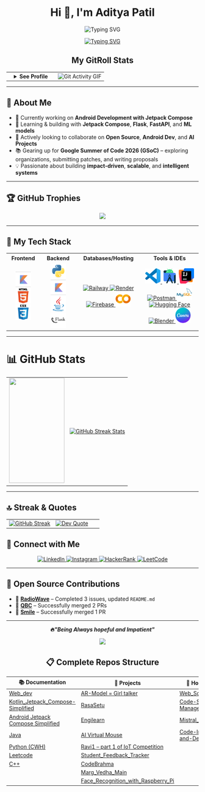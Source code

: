 <h1 align="center">Hi 👋, I'm Aditya Patil</h1>

<p align="center"><img src="https://readme-typing-svg.demolab.com?font=Fira+Code&size=32&duration=3000&pause=1000&color=00A1F7&repeat=false&width=1800&lines=Android+%26+Backend+Developer+%7C+Open+Source+Contributor+%7C+AI%2FML+Explorer+%7C+Python+Backend+Expert" alt="Typing SVG"/></p>

<p align="center">
  <a href="https://github.com/DenverCoder1/readme-typing-svg">
    <img src="https://readme-typing-svg.demolab.com?font=Fira+Code&size=22&duration=2500&pause=1000&color=00A1F7&center=true&vCenter=true&width=850&lines=%F0%9F%9A%80+Jetpack+Compose+%7C+Web+Development+%7C+GitHub+Driven+Learning" alt="Typing SVG" />
  </a>
</p>

<h2 align="center">My GitRoll Stats</h2>

<table width="200%" align="center">
  <tr>
    <!-- GitRoll Profile with Collapsible Details -->
    <td width="50%" valign="middle" align="center">
      <details>
        <summary><strong>See Profile</strong></summary>
        <br />
        <a href="https://gitroll.io/profile/ubGQ1D9x6NWP8q3WI1eDXJrtekvx2" target="_blank">
          <img src="https://gitroll.io/api/badges/profiles/v1/ubGQ1D9x6NWP8q3WI1eDXJrtekvx2?theme=dark" alt="GitRoll Profile Badge" />
        </a>
      </details>
    </td>
    <!-- Always Visible GIF -->
    <td width="100%" valign="middle" align="center">
      <img src="https://github.com/Aditya948351/Used-Images/raw/main/download-ezgif.com-speed.gif" alt="Git Activity GIF" height="100" />
    </td>
  </tr>
</table>






---

<h2>🚀 About Me</h2>
<ul align="left">    
  <li>🔭 Currently working on <strong>Android Development with Jetpack Compose</strong></li>
  <li>🌱 Learning & building with <strong>Jetpack Compose</strong>, <strong>Flask</strong>, <strong>FastAPI</strong>, and <strong>ML models</strong></li>
  <li>👯 Actively looking to collaborate on <strong>Open Source</strong>, <strong>Android Dev</strong>, and <strong>AI Projects</strong></li>
  <li>📚 Gearing up for <strong>Google Summer of Code 2026 (GSoC)</strong> – exploring organizations, submitting patches, and writing proposals</li>
  <li>💡 Passionate about building <strong>impact-driven</strong>, <strong>scalable</strong>, and <strong>intelligent systems</strong></li>
</ul>


---

## 🏆 GitHub Trophies

<p align="center">
  <img src="https://github-profile-trophy.vercel.app/?username=Aditya948351&theme=radical&no-frame=false&no-bg=false&column=9"/>
</p>


---

<h2 align="left">🚀 My Tech Stack</h2>
<table>
  <tr>
    <th align="center">Frontend</th>
    <th align="center">Backend</th>
    <th align="center">Databases/Hosting</th>
    <th align="center">Tools & IDEs</th>
  </tr>
  <tr>
    <!-- Frontend -->
    <td align="center">
      <a href="https://developer.android.com/courses/" target="_blank">
        <img src="https://github.com/Aditya948351/Hosting/blob/main/Icons/isl/images.jpg?raw=true" alt="Flask" width="40" height="40"/>
      </a>
      <a href="https://www.w3.org/html/" target="_blank">
        <img src="https://raw.githubusercontent.com/devicons/devicon/master/icons/html5/html5-original-wordmark.svg" alt="HTML5" width="40" height="40"/>
      </a>
      <a href="https://www.w3schools.com/css/" target="_blank">
        <img src="https://raw.githubusercontent.com/devicons/devicon/master/icons/css3/css3-original-wordmark.svg" alt="CSS3" width="40" height="40"/>
      </a>
     <!-- 
     <a href="https://reactjs.org/" target="_blank">
        <img src="https://raw.githubusercontent.com/devicons/devicon/master/icons/react/react-original-wordmark.svg" alt="React" width="40" height="40"/>
      </a>
      <a href="https://developer.mozilla.org/en-US/docs/Web/JavaScript" target="_blank">
        <img src="https://raw.githubusercontent.com/devicons/devicon/master/icons/javascript/javascript-original.svg" alt="JavaScript" width="40" height="40"/>
      </a>
      <a href="https://www.typescriptlang.org/" target="_blank">
        <img src="https://raw.githubusercontent.com/devicons/devicon/master/icons/typescript/typescript-original.svg" alt="TypeScript" width="40" height="40"/>
      </a>   -->
    </td>
    <!-- Backend -->
    <td align="center">
      <a href="https://www.python.org/" target="_blank">
        <img src="https://raw.githubusercontent.com/devicons/devicon/master/icons/python/python-original.svg" alt="Python" width="40" height="40"/>
      </a>
      <a href="https://developer.android.com/courses/" target="_blank">
        <img src="https://github.com/Aditya948351/Hosting/blob/main/Icons/isl/images.jpg?raw=true" alt="Flask" width="40" height="40"/>
      </a>
      <a href="https://www.java.com" target="_blank">
        <img src="https://raw.githubusercontent.com/devicons/devicon/master/icons/java/java-original.svg" alt="Java" width="40" height="40"/>
      </a>
      <!-- <a href="https://nodejs.org/" target="_blank">
        <img src="https://raw.githubusercontent.com/devicons/devicon/master/icons/nodejs/nodejs-original-wordmark.svg" alt="Node.js" width="40" height="40"/>
      </a> -->
      <a href="https://flask.palletsprojects.com/" target="_blank">
        <img src="https://github.com/Aditya948351/Hosting/blob/main/flask.png?raw=true" alt="Flask" width="40" height="40"/>
      </a>
    </td>
    <!-- Hosting -->
    <td align="center">
      <a href="https://railway.app/" target="_blank">
        <img src="https://railway.app/brand/logo-light.svg" alt="Railway" width="40" height="40"/>
      </a>
      <a href="https://render.com/" target="_blank">
        <img src="https://avatars.githubusercontent.com/u/41714161?s=200&v=4" alt="Render" width="40" height="40"/>
      </a>
      <a href="https://firebase.google.com/" target="_blank">
        <img src="https://www.vectorlogo.zone/logos/firebase/firebase-icon.svg" alt="Firebase" width="40" height="40"/>
      </a>
      <a href="https://colab.research.google.com/" target="_blank">
        <img src="https://raw.githubusercontent.com/Aditya948351/Hosting/6591ec90308b66c5a931eca609c180bc882ec173/Google_Colaboratory_SVG_Logo.svg" alt="Colab" width="40" height="40"/>
      </a>
    </td>
    <!-- Tools -->
    <td align="center">
      <a href="https://code.visualstudio.com/" target="_blank">
        <img src="https://raw.githubusercontent.com/devicons/devicon/master/icons/vscode/vscode-original.svg" alt="VS Code" width="40" height="40"/>
      </a>
      <a href="https://developer.android.com/studio" target="_blank">
        <img src="https://raw.githubusercontent.com/devicons/devicon/master/icons/androidstudio/androidstudio-original.svg" alt="Android Studio" width="40" height="40"/>
      </a>
      <a href="https://www.jetbrains.com/idea/" target="_blank">
        <img src="https://raw.githubusercontent.com/devicons/devicon/master/icons/intellij/intellij-original.svg" alt="IntelliJ IDEA" width="40" height="40"/>
      </a>
      <a href="https://www.postman.com/" target="_blank">
        <img src="https://www.vectorlogo.zone/logos/getpostman/getpostman-icon.svg" alt="Postman" width="40" height="40"/>
      </a>
      <a href="https://www.mysql.com/" target="_blank">
        <img src="https://raw.githubusercontent.com/devicons/devicon/master/icons/mysql/mysql-original-wordmark.svg" alt="MySQL" width="40" height="40"/>
      </a>
      <a href="https://huggingface.co/" target="_blank">
        <img src="https://huggingface.co/front/assets/huggingface_logo.svg" alt="Hugging Face" width="40" height="40"/>
      </a>
      <a href="https://www.blender.org/" target="_blank">
        <img src="https://download.blender.org/branding/community/blender_community_badge_white.svg" alt="Blender" width="40" height="40"/>
      </a>
      <a href="https://www.canva.com/" target="_blank">
        <img src="https://github.com/Aditya948351/Hosting/blob/main/canva-icon.png?raw=true" alt="Canva" width="40" height="40"/>
      </a>
    </td>
  </tr>
</table>

---

<div>
  <h1><strong>📊 GitHub Stats</strong></h1>
  <table width="50%">
    <tr>
      <!-- Most Used Languages -->
      <td width="50%" valign="middle">
        <a href="https://github.com/Aditya948351">
          <img src="https://github-readme-stats.vercel.app/api/top-langs/?username=Aditya948351&hide=html,css&layout=compact&title_color=ffffff&text_color=c9cacc&icon_color=4AB197&theme=highcontrast" width="100%" height="275px" />
        </a>
      </td>
      <!-- GitHub Stats and Streak Stats -->
      <td width="50%" valign="middle">
        <a href="https://github.com/Aditya948351">
          <img src="https://github-readme-stats.vercel.app/api?username=Aditya948351&show_icons=true&show=reviews,prs_merged,prs_merged_percentage&theme=dark" width="100%" height="100%" alt="GitHub Streak Stats"/>
        </a>
        <br />
      </td>
    </tr>
  </table>
</div>

---

## 🔝 Streak & Quotes

<div>
  <table width="100%" align="center">
    <tr>
      <!-- Most Used Languages -->
      <td width="50%" valign="middle">
        <a href="https://github.com/Aditya948351">
          <img src="https://github-readme-streak-stats.herokuapp.com/?user=Aditya948351&theme=dracula" alt="GitHub Streak" />
        </a>
      </td>
      <!-- GitHub Stats and Streak Stats -->
      <td width="50%" valign="middle">
        <a href="https://github.com/Aditya948351">
        <img src="https://quotes-github-readme.vercel.app/api?type="vertical"&theme=merko" alt="Dev Quote" />          
        </a>
        <br />
      </td>
    </tr>
  </table>
</div>

## 🔗 Connect with Me

<p align="center">
  <a href="https://linkedin.com/in/aditya-patil-a7743a292" target="_blank">
    <img src="https://raw.githubusercontent.com/rahuldkjain/github-profile-readme-generator/master/src/images/icons/Social/linked-in-alt.svg" alt="LinkedIn" height="40" width="40"/>
  </a>
  <a href="https://instagram.com/aditya516227" target="_blank">
    <img src="https://raw.githubusercontent.com/rahuldkjain/github-profile-readme-generator/master/src/images/icons/Social/instagram.svg" alt="Instagram" height="40" width="40"/>
  </a>
  <a href="https://www.hackerrank.com/ap8548328" target="_blank">
    <img src="https://raw.githubusercontent.com/rahuldkjain/github-profile-readme-generator/master/src/images/icons/Social/hackerrank.svg" alt="HackerRank" height="40" width="40"/>
  </a>
  <a href="https://www.leetcode.com/adityapatil8793" target="_blank">
    <img src="https://raw.githubusercontent.com/rahuldkjain/github-profile-readme-generator/master/src/images/icons/Social/leet-code.svg" alt="LeetCode" height="40" width="40"/>
  </a>
</p>

---

<h2>💼 Open Source Contributions</h2>
<ul align="left">
  <li>🔧 <strong><a href="https://github.com/Aditya948351/RadioWave" target="_blank">RadioWave</a></strong> – Completed 3 issues, updated <code>README.md</code></li>
  <li>🔧 <strong><a href="https://github.com/Shahid6174/QBC" target="_blank">QBC</a></strong> – Successfully merged 2 PRs</li>
  <li>🔧 <strong><a href="https://github.com/Shahid6174/Smile" target="_blank">Smile</a></strong> – Successfully merged 1 PR</li>
</ul>

---
<p align="center">
<strong>🔥<i>"Being Always hopeful and Impatient"</i></strong>
</p>


<div href="https://github.com/Aditya948351" align="center">
  <img src="https://profile-counter.glitch.me/Aditya948351/count.svg?"  />
</div>


<h2 align="center">📋 Complete Repos Structure</h2>

<div align="center">

<table>
  <thead>
    <tr>
      <th>📚 Documentation</th>
      <th>🚀 Projects</th>
      <th>🔗 Hosted APIs</th>
    </tr>
  </thead>
  <tbody>
    <tr>
      <td><a href="https://github.com/Aditya948351/Web_dev">Web_dev</a></td>
      <td><a href="https://github.com/Aditya948351/AR-Model">AR-Model = Girl talker</a></td>
      <td><a href="https://github.com/Aditya948351/Web_Scrapping_API">Web_Scrapping_API</a></td>
    </tr>
    <tr>
      <td><a href="https://github.com/Aditya948351/Kotlin-Jetpack-Compose">Kotlin_Jetpack_Compose-Simplified</a></td>
      <td><a href="https://github.com/Aditya948351/RasaSetu">RasaSetu</a></td>
      <td><a href="https://github.com/Aditya948351/Code-Snippet-Manager">Code-Snippet-Manager</a></td>
    </tr>
    <tr>
      <td><a href="https://github.com/Aditya948351/Android-Jetpack-Compose-Simplified">Android Jetpack Compose Simplified</a></td>
      <td><a href="https://github.com/Aditya948351/Engilearn">Engilearn</a></td>
      <td><a href="https://github.com/Aditya948351/Mistral_OCR_API">Mistral_OCR_API</a></td>
    </tr>
    <tr>
      <td><a href="https://github.com/Aditya948351/Java">Java</a></td>
      <td><a href="https://github.com/Aditya948351/AI-Virtual-Mouse">AI Virtual Mouse</a></td>
      <td><a href="https://github.com/Aditya948351/Code-Interpreter-and-Debugger">Code-Interpreter-and-Debugger</a></td>
    </tr>
    <tr>
      <td><a href="https://github.com/Aditya948351/Python">Python (CWH)</a></td>
      <td><a href="https://github.com/Aditya948351/Ravi1">Ravi1 – part 1 of IoT Competition</a></td>
      <td></td>
    </tr>
    <tr>
      <td><a href="https://github.com/Aditya948351/Leetcode">Leetcode</a></td>
      <td><a href="https://github.com/Aditya948351/Student_Feedback_Tracker">Student_Feedback_Tracker</a></td>
      <td></td>
    </tr>
    <tr>
      <td><a href="https://github.com/Aditya948351/CPP-Documentation">C++</a></td>
      <td><a href="https://github.com/Aditya948351/CodeBrahma">CodeBrahma</a></td>
      <td></td>
    </tr>
    <tr>
      <td></td>
      <td><a href="https://github.com/Aditya948351/MargVedhaMain">Marg_Vedha_Main</a></td>
      <td></td>
    </tr>
    <tr>
      <td></td>
      <td><a href="https://github.com/Aditya948351/Face_Recognition_with_Raspberry_Pi">Face_Recognition_with_Raspberry_Pi</a></td>
      <td></td>
    </tr>
  </tbody>
</table>

</div>

